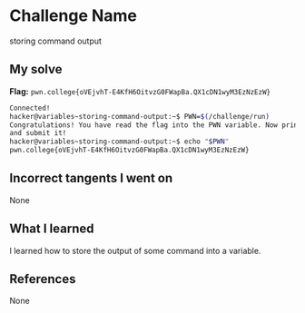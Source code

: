 # Challenge Name
storing command output

## My solve
**Flag:** `pwn.college{oVEjvhT-E4KfH6OitvzG0FWapBa.QX1cDN1wyM3EzNzEzW}`

```bash
Connected!
hacker@variables~storing-command-output:~$ PWN=$(/challenge/run)
Congratulations! You have read the flag into the PWN variable. Now print it out
and submit it!
hacker@variables~storing-command-output:~$ echo "$PWN"
pwn.college{oVEjvhT-E4KfH6OitvzG0FWapBa.QX1cDN1wyM3EzNzEzW}
```
## Incorrect tangents I went on
None

## What I learned
I learned how to store the output of some command into a variable.

## References 
None
